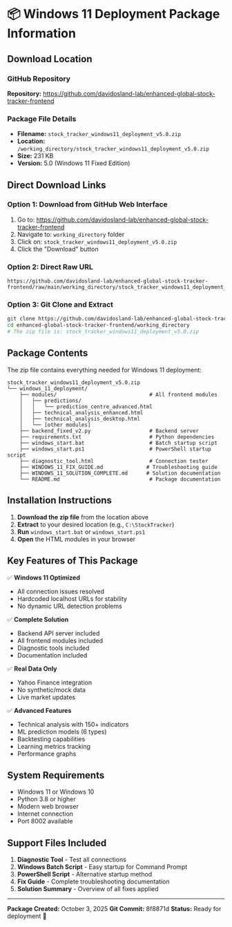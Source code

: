 # 📦 Windows 11 Deployment Package Information

## Download Location

### GitHub Repository
**Repository:** https://github.com/davidosland-lab/enhanced-global-stock-tracker-frontend

### Package File Details
- **Filename:** `stock_tracker_windows11_deployment_v5.0.zip`
- **Location:** `/working_directory/stock_tracker_windows11_deployment_v5.0.zip`
- **Size:** 231 KB
- **Version:** 5.0 (Windows 11 Fixed Edition)

## Direct Download Links

### Option 1: Download from GitHub Web Interface
1. Go to: https://github.com/davidosland-lab/enhanced-global-stock-tracker-frontend
2. Navigate to: `working_directory` folder
3. Click on: `stock_tracker_windows11_deployment_v5.0.zip`
4. Click the "Download" button

### Option 2: Direct Raw URL
```
https://github.com/davidosland-lab/enhanced-global-stock-tracker-frontend/raw/main/working_directory/stock_tracker_windows11_deployment_v5.0.zip
```

### Option 3: Git Clone and Extract
```bash
git clone https://github.com/davidosland-lab/enhanced-global-stock-tracker-frontend.git
cd enhanced-global-stock-tracker-frontend/working_directory
# The zip file is: stock_tracker_windows11_deployment_v5.0.zip
```

## Package Contents

The zip file contains everything needed for Windows 11 deployment:

```
stock_tracker_windows11_deployment_v5.0.zip
└── windows_11_deployment/
    ├── modules/                              # All frontend modules
    │   ├── predictions/
    │   │   └── prediction_centre_advanced.html
    │   ├── technical_analysis_enhanced.html
    │   ├── technical_analysis_desktop.html
    │   └── [other modules]
    ├── backend_fixed_v2.py                   # Backend server
    ├── requirements.txt                      # Python dependencies
    ├── windows_start.bat                     # Batch startup script
    ├── windows_start.ps1                     # PowerShell startup script
    ├── diagnostic_tool.html                  # Connection tester
    ├── WINDOWS_11_FIX_GUIDE.md              # Troubleshooting guide
    ├── WINDOWS_11_SOLUTION_COMPLETE.md      # Solution documentation
    └── README.md                             # Package documentation
```

## Installation Instructions

1. **Download the zip file** from the location above
2. **Extract** to your desired location (e.g., `C:\StockTracker`)
3. **Run** `windows_start.bat` or `windows_start.ps1`
4. **Open** the HTML modules in your browser

## Key Features of This Package

✅ **Windows 11 Optimized**
- All connection issues resolved
- Hardcoded localhost URLs for stability
- No dynamic URL detection problems

✅ **Complete Solution**
- Backend API server included
- All frontend modules included
- Diagnostic tools included
- Documentation included

✅ **Real Data Only**
- Yahoo Finance integration
- No synthetic/mock data
- Live market updates

✅ **Advanced Features**
- Technical analysis with 150+ indicators
- ML prediction models (6 types)
- Backtesting capabilities
- Learning metrics tracking
- Performance graphs

## System Requirements

- Windows 11 or Windows 10
- Python 3.8 or higher
- Modern web browser
- Internet connection
- Port 8002 available

## Support Files Included

1. **Diagnostic Tool** - Test all connections
2. **Windows Batch Script** - Easy startup for Command Prompt
3. **PowerShell Script** - Alternative startup method
4. **Fix Guide** - Complete troubleshooting documentation
5. **Solution Summary** - Overview of all fixes applied

---

**Package Created:** October 3, 2025
**Git Commit:** 8f8871d
**Status:** Ready for deployment 🚀